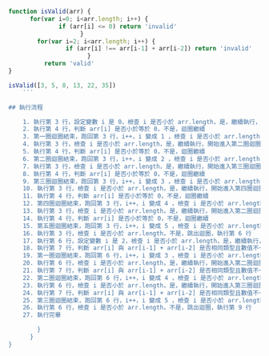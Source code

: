 ``` js
function isValid(arr) {
      for(var i=0; i<arr.length; i++) {
              if (arr[i] <= 0) return 'invalid'
                    }
        for(var i=2; i<arr.length; i++) {
                if (arr[i] !== arr[i-1] + arr[i-2]) return 'invalid'
                      }
          return 'valid'
}

isValid([3, 5, 8, 13, 22, 35])
    ```

## 執行流程

    1. 執行第 3 行，設定變數 i 是 0，檢查 i 是否小於 arr.length，是，繼續執行，開始進入第一圈迴圈
    2. 執行第 4 行，判斷 arr[i] 是否小於等於 0，不是，迴圈繼續
    3. 第一圈迴圈結束，跑回第 3 行，i++，i 變成 1 ，檢查 i 是否小於 arr.length，是，繼續執行
    4. 執行第 3 行，檢查 i 是否小於 arr.length，是，繼續執行，開始進入第二圈迴圈
    5. 執行第 4 行，判斷 arr[i] 是否小於等於 0，不是，迴圈繼續
    6. 第二圈迴圈結束，跑回第 3 行，i++，i 變成 2 ，檢查 i 是否小於 arr.length，是，繼續執行
    7. 執行第 3 行，檢查 i 是否小於 arr.length，是，繼續執行，開始進入第三圈迴圈
    8. 執行第 4 行，判斷 arr[i] 是否小於等於 0，不是，迴圈繼續
    9. 第三圈迴圈結束，跑回第 3 行，i++，i 變成 3 ，檢查 i 是否小於 arr.length，是，繼續執行
    10. 執行第 3 行，檢查 i 是否小於 arr.length，是，繼續執行，開始進入第四圈迴圈
    11. 執行第 4 行，判斷 arr[i] 是否小於等於 0，不是，迴圈繼續
    12. 第四圈迴圈結束，跑回第 3 行，i++，i 變成 4 ，檢查 i 是否小於 arr.length，是，繼續執行
    13. 執行第 3 行，檢查 i 是否小於 arr.length，是，繼續執行，開始進入第二圈迴圈
    14. 執行第 4 行，判斷 arr[i] 是否小於等於 0，不是，迴圈繼續
    15. 第五圈迴圈結束，跑回第 3 行，i++，i 變成 5 ，檢查 i 是否小於 arr.length，是，繼續執行
    16. 執行第 3 行，檢查 i 是否小於 arr.length，不是，跳出迴圈，執行第 6 行
    17. 執行第 6 行，設定變數 i 是 2，檢查 i 是否小於 arr.length，是，繼續執行，開始進入第一圈迴圈
    18. 執行第 7 行，判斷 arr[i] 與 arr[i-1] + arr[i-2] 是否相同類型且數值不一樣，不是，迴圈繼續
    19. 第一圈迴圈結束，跑回第 6 行，i++，i 變成 3 ，檢查 i 是否小於 arr.length，是，繼續執行
    20. 執行第 6 行，檢查 i 是否小於 arr.length，是，繼續執行，開始進入第二圈迴圈
    21. 執行第 7 行，判斷 arr[i] 與 arr[i-1] + arr[i-2] 是否相同類型且數值不一樣，不是，迴圈繼續
    22. 第二圈迴圈結束，跑回第 6 行，i++，i 變成 4 ，檢查 i 是否小於 arr.length，是，繼續執行
    23. 執行第 6 行，檢查 i 是否小於 arr.length，是，繼續執行，開始進入第三圈迴圈
    24. 執行第 7 行，判斷 arr[i] 與 arr[i-1] + arr[i-2] 是否相同類型且數值不一樣，不是，迴圈繼續
    25. 第三圈迴圈結束，跑回第 6 行，i++，i 變成 5 ，檢查 i 是否小於 arr.length，是，繼續執行
    26. 執行第 6 行，檢查 i 是否小於 arr.length，不是，跳出迴圈，執行第 9 行
    27. 執行完畢

        }
      }
}
